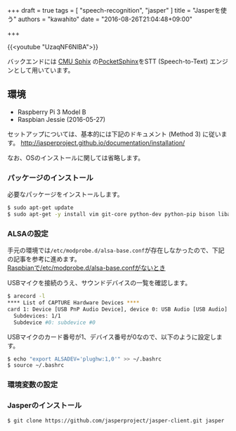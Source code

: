 +++
draft = true
tags = [
  "speech-recognition",
  "jasper"
]
title = "Jasperを使う"
authors = "kawahito"
date = "2016-08-26T21:04:48+09:00"

+++

{{<youtube "UzaqNF6NlBA">}}


バックエンドには [CMU Sphix](http://cmusphinx.sourceforge.net/) の[PocketSphinx]()をSTT (Speech-to-Text) エンジンとして用いています。

## 環境
* Raspberry Pi 3 Model B
* Raspbian Jessie (2016-05-27)

セットアップについては、基本的には下記のドキュメント (Method 3) に従います。
http://jasperproject.github.io/documentation/installation/

なお、OSのインストールに関しては省略します。

### パッケージのインストール
必要なパッケージをインストールします。
```sh
$ sudo apt-get update
$ sudo apt-get -y install vim git-core python-dev python-pip bison libasound2-dev libportaudio-dev python-pyaudio
```

### ALSAの設定
手元の環境では``/etc/modprobe.d/alsa-base.conf``が存在しなかったので、下記の記事を参考に進めます。  
[Raspbianで/etc/modprobe.d/alsa-base.confがないとき](http://qiita.com/fumisoro/items/a110ca2c0899fa63516a)

USBマイクを接続のうえ、サウンドデバイスの一覧を確認します。

```sh
$ arecord -l
**** List of CAPTURE Hardware Devices ****
card 1: Device [USB PnP Audio Device], device 0: USB Audio [USB Audio]
  Subdevices: 1/1
  Subdevice #0: subdevice #0
```

USBマイクのカード番号が1、デバイス番号が0なので、以下のように設定します。

```sh
$ echo "export ALSADEV='plughw:1,0'" >> ~/.bashrc
$ source ~/.bashrc
```

### 環境変数の設定

### Jasperのインストール
```sh
$ git clone https://github.com/jasperproject/jasper-client.git jasper
```
